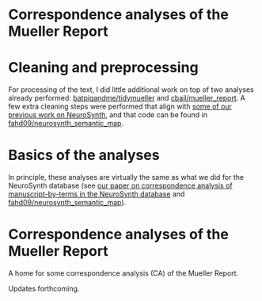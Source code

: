 Correspondence analyses of the Mueller Report
================

# Cleaning and preprocessing

For processing of the text, I did little additional work on top of two
analyses already performed:
[batpigandme/tidymueller](https://github.com/batpigandme/tidymueller)
and [cbail/mueller\_report](https://github.com/cbail/mueller_report). A
few extra cleaning steps were performed that align with [some of our
previous work on
NeuroSynth](https://www.biorxiv.org/content/10.1101/157826v3), and that
code can be found in
[fahd09/neurosynth\_semantic\_map](https://github.com/fahd09/neurosynth_semantic_map).

# Basics of the analyses

In principle, these analyses are virtually the same as what we did for
the NeuroSynth database (see [our paper on correspondence analysis of
manuscript-by-terms in the NeuroSynth
database](https://www.biorxiv.org/content/10.1101/157826v3) and
[fahd09/neurosynth\_semantic\_map](https://github.com/fahd09/neurosynth_semantic_map)).

# Correspondence analyses of the Mueller Report

A home for some correspondence analysis (CA) of the Mueller Report.

Updates forthcoming.
